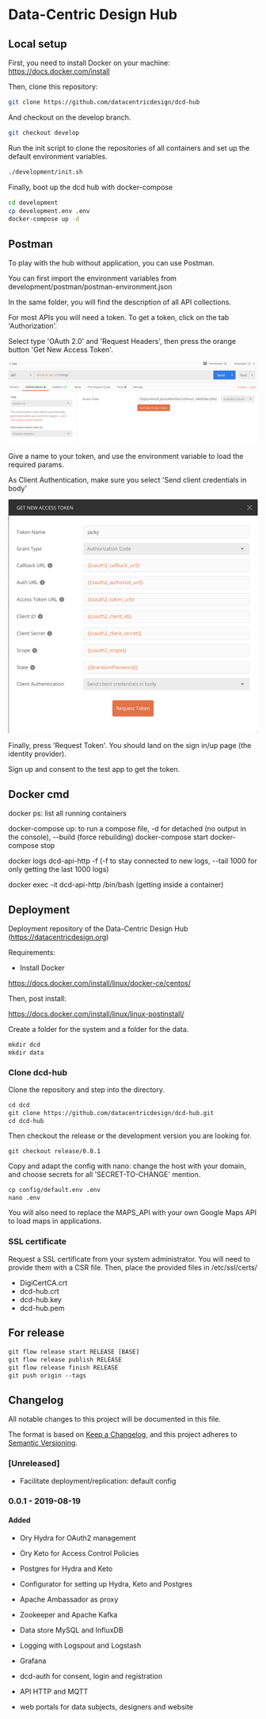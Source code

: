 # Data-Centric Design Hub

## Local setup

First, you need to install Docker on your machine: https://docs.docker.com/install

Then, clone this repository:

```bash
git clone https://github.com/datacentricdesign/dcd-hub
```

And checkout on the develop branch.

```bash
git checkout develop
```

Run the init script to clone the repositories of all containers and set up the default environment variables.

```bash
./development/init.sh
```

Finally, boot up the dcd hub with docker-compose

```bash
cd development
cp development.env .env
docker-compose up -d
```

## Postman

To play with the hub without application, you can use Postman.

You can first import the environment variables from development/postman/postman-environment.json

In the same folder, you will find the description of all API collections.

For most APIs you will need a token. To get a token, click on the tab 'Authorization'.

Select type 'OAuth 2.0' and 'Request Headers', then press the orange button 'Get New Access Token'.

![Example of Authorization with Thing List - Postman](development/docs/authorization.png)

Give a name to your token, and use the environment variable to load the required params.

As Client Authentication, make sure you select 'Send client credentials in body'

![Example setup for bearer token - Postman](development/docs/get-token.png)

Finally, press 'Request Token'. You should land on the sign in/up page (the identity provider).

Sign up and consent to the test app to get the token.

## Docker cmd

docker ps: list all running containers

docker-compose up: to run a compose file, -d for detached (no output in the console), --build (force rebuilding)
docker-compose start <container>
docker-compose stop

docker logs dcd-api-http -f (-f to stay connected to new logs, --tail 1000 for only getting the last 1000 logs)

docker exec -it dcd-api-http /bin/bash (getting inside a container)


## Deployment

Deployment repository of the Data-Centric Design Hub (https://datacentricdesign.org)

Requirements:

* Install Docker

https://docs.docker.com/install/linux/docker-ce/centos/

Then, post install:

https://docs.docker.com/install/linux/linux-postinstall/

Create a folder for the system and a folder for the data.

```shell script
mkdir dcd
mkdir data
```

### Clone dcd-hub

Clone the repository and step into the directory.

```shell script
cd dcd
git clone https://github.com/datacentricdesign/dcd-hub.git
cd dcd-hub
```

Then checkout the release or the development version you are looking for.

```shell script
git checkout release/0.0.1
```

Copy and adapt the config with nano: change the host with your domain,
and choose secrets for all 'SECRET-TO-CHANGE' mention.

```shell script
cp config/default.env .env
nano .env
```

You will also need to replace the MAPS_API with your own Google Maps API to load
maps in applications.

### SSL certificate

Request a SSL certificate from your system administrator. You will need to 
 provide them with a CSR file. Then, place the provided files in /etc/ssl/certs/

- DigiCertCA.crt
- dcd-hub.crt
- dcd-hub.key
- dcd-hub.pem

## For release

```shell script
git flow release start RELEASE [BASE] 
git flow release publish RELEASE 
git flow release finish RELEASE 
git push origin --tags
```

## Changelog

All notable changes to this project will be documented in this file.

The format is based on [Keep a Changelog](https://keepachangelog.com/en/1.0.0/),
and this project adheres to [Semantic Versioning](https://semver.org/spec/v2.0.0.html).

### [Unreleased]

- Facilitate deployment/replication: default config

### 0.0.1 - 2019-08-19

#### Added

- Ory Hydra for OAuth2 management
- Ory Keto for Access Control Policies
- Postgres for Hydra and Keto
- Configurator for setting up Hydra, Keto and Postgres

- Apache Ambassador as proxy
- Zookeeper and Apache Kafka
- Data store MySQL and InfluxDB
- Logging with Logspout and Logstash
- Grafana

- dcd-auth for consent, login and registration
- API HTTP and MQTT
- web portals for data subjects, designers and website



